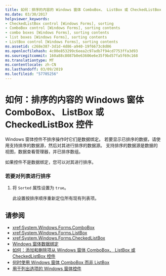 ```yaml
---
title: 如何：排序的内容的 Windows 窗体 ComboBox、 ListBox 或 CheckedListBox 控件
ms.date: 03/30/2017
helpviewer_keywords:
- CheckedListBox control [Windows Forms], sorting
- ComboBox control [Windows Forms], sorting contents
- combo boxes [Windows Forms], sorting contents
- list boxes [Windows Forms], sorting contents
- ListBox control [Windows Forms], sorting contents
ms.assetid: c268e387-3d1d-4d86-a940-19f6673c8d06
ms.openlocfilehash: 4c00e853299c6eea2c97adb7f94cd7753ffa3d93
ms.sourcegitcommit: 160a88c8087b0e63606e6e35f9bd57fa5f69c168
ms.translationtype: MT
ms.contentlocale: zh-CN
ms.lasthandoff: 03/09/2019
ms.locfileid: "57705256"
---
```

# <a name="how-to-sort-the-contents-of-a-windows-forms-combobox-listbox-or-checkedlistbox-control"></a>如何：排序的内容的 Windows 窗体 ComboBox、 ListBox 或 CheckedListBox 控件
Windows 窗体控件不排序操作时它们是数据绑定。 若要显示已排序的数据，请使用支持排序的数据源，然后对其进行排序的数据源。 支持排序的数据源是数据的视图，数据查看管理器，并已排序数组。  
  
 如果控件不是数据绑定，您可以对其进行排序。  
  
### <a name="to-sort-the-list"></a>若要对列表进行排序  
  
1.  将 `Sorted` 属性设置为 `true`。  
  
     此设置按排序顺序重新定位所有现有列表项。  
  
## <a name="see-also"></a>请参阅
- <xref:System.Windows.Forms.ComboBox>
- <xref:System.Windows.Forms.ListBox>
- <xref:System.Windows.Forms.CheckedListBox>
- [Windows 窗体数据绑定](../windows-forms-data-binding.md)
- [如何：添加和删除项从 Windows 窗体 ComboBox、 ListBox 或 CheckedListBox 控件](add-and-remove-items-from-a-wf-combobox.md)
- [何时使用 Windows 窗体 ComboBox 而非 ListBox](when-to-use-a-windows-forms-combobox-instead-of-a-listbox.md)
- [用于列出选项的 Windows 窗体控件](windows-forms-controls-used-to-list-options.md)
